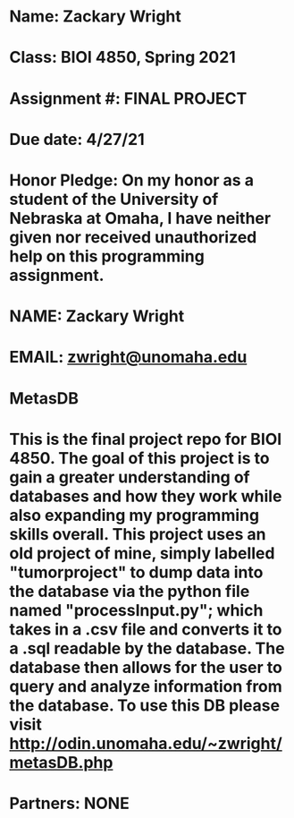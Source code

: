 # Name:  Zackary Wright
# Class: BIOI 4850, Spring 2021
# Assignment #: FINAL PROJECT
# Due date: 4/27/21
#
# Honor Pledge: On my honor as a student of the University of Nebraska at Omaha, I have neither given nor received unauthorized help on this programming assignment.
#
# NAME: Zackary Wright
# EMAIL: zwright@unomaha.edu
#
# MetasDB
#
# This is the final project repo for BIOI 4850. The goal of this project is to gain a greater understanding of databases and how they work while also expanding my programming skills overall. This project uses an old project of mine, simply labelled "tumorproject"  to dump data into the database via the python file named "processInput.py"; which takes in a .csv file and converts it to a .sql readable by the database. The database then allows for the user to query and analyze information from the database. To use this DB please visit http://odin.unomaha.edu/~zwright/metasDB.php
# Partners: NONE
